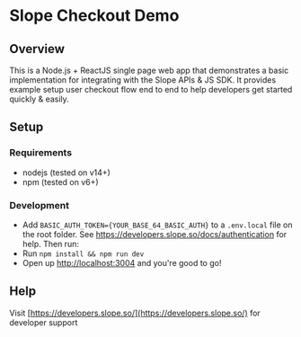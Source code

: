 # Slope Checkout Demo
## Overview
This is a Node.js + ReactJS single page web app that demonstrates a basic implementation for
integrating with the Slope APIs & JS SDK. It provides example setup user checkout flow end to end
to help developers get started quickly & easily.
## Setup
### Requirements
- nodejs (tested on v14+)
- npm (tested on v6+)

### Development
- Add `BASIC_AUTH_TOKEN={YOUR_BASE_64_BASIC_AUTH}` to a `.env.local` file on the root folder. See 
https://developers.slope.so/docs/authentication for help. Then run:
- Run `npm install && npm run dev` 
- Open up [http://localhost:3004](http://localhost:3004) and you're good to go!

## Help
Visit [https://developers.slope.so/](https://developers.slope.so/) for developer support